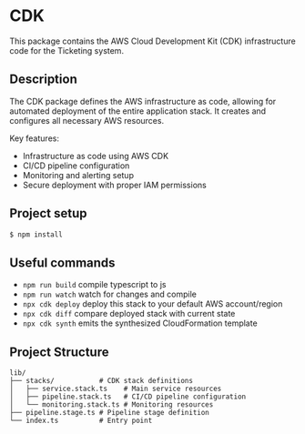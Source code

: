 # CDK

This package contains the AWS Cloud Development Kit (CDK) infrastructure code for the Ticketing system.

## Description

The CDK package defines the AWS infrastructure as code, allowing for automated deployment of the entire application stack. It creates and configures all necessary AWS resources.

Key features:
- Infrastructure as code using AWS CDK
- CI/CD pipeline configuration
- Monitoring and alerting setup
- Secure deployment with proper IAM permissions

## Project setup

```bash
$ npm install
```

## Useful commands

* `npm run build`   compile typescript to js
* `npm run watch`   watch for changes and compile
* `npx cdk deploy`  deploy this stack to your default AWS account/region
* `npx cdk diff`    compare deployed stack with current state
* `npx cdk synth`   emits the synthesized CloudFormation template

## Project Structure

```
lib/
├── stacks/           # CDK stack definitions
│   ├── service.stack.ts    # Main service resources
│   ├── pipeline.stack.ts   # CI/CD pipeline configuration
│   └── monitoring.stack.ts # Monitoring resources
├── pipeline.stage.ts # Pipeline stage definition
└── index.ts          # Entry point
